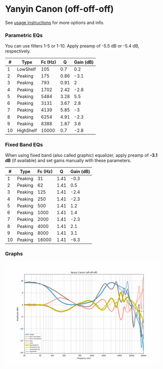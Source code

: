 # Yanyin Canon (off-off-off)
See [usage instructions](https://github.com/jaakkopasanen/AutoEq#usage) for more options and info.

### Parametric EQs
You can use filters 1-5 or 1-10. Apply preamp of -5.5 dB or -5.4 dB, respectively.

|   # | Type      |   Fc (Hz) |    Q |   Gain (dB) |
|-----|-----------|-----------|------|-------------|
|   1 | LowShelf  |       105 | 0.7  |         0.2 |
|   2 | Peaking   |       175 | 0.86 |        -3.1 |
|   3 | Peaking   |       793 | 0.91 |         2   |
|   4 | Peaking   |      1702 | 2.42 |        -2.8 |
|   5 | Peaking   |      5484 | 3.28 |         5.5 |
|   6 | Peaking   |      3131 | 3.67 |         2.8 |
|   7 | Peaking   |      4139 | 5.85 |        -3   |
|   8 | Peaking   |      6254 | 4.91 |        -2.3 |
|   9 | Peaking   |      8388 | 1.87 |         3.6 |
|  10 | HighShelf |     10000 | 0.7  |        -2.8 |

### Fixed Band EQs
When using fixed band (also called graphic) equalizer, apply preamp of **-3.1 dB** (if available) and set gains manually with these parameters.

|   # | Type    |   Fc (Hz) |    Q |   Gain (dB) |
|-----|---------|-----------|------|-------------|
|   1 | Peaking |        31 | 1.41 |        -0.3 |
|   2 | Peaking |        62 | 1.41 |         0.5 |
|   3 | Peaking |       125 | 1.41 |        -2.4 |
|   4 | Peaking |       250 | 1.41 |        -2.3 |
|   5 | Peaking |       500 | 1.41 |         1.2 |
|   6 | Peaking |      1000 | 1.41 |         1.4 |
|   7 | Peaking |      2000 | 1.41 |        -2.3 |
|   8 | Peaking |      4000 | 1.41 |         2.1 |
|   9 | Peaking |      8000 | 1.41 |         3.1 |
|  10 | Peaking |     16000 | 1.41 |        -6.3 |

### Graphs
![](./Yanyin%20Canon%20(off-off-off).png)
